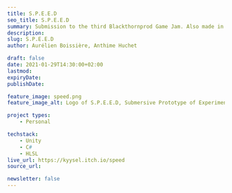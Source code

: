 ```yaml
---
title: S.P.E.E.D
seo_title: S.P.E.E.D
summary: Submission to the third Blackthornprod Game Jam. Also made in collaboration with Anthime Huchet in a limited time.
description: 
slug: S.P.E.E.D
author: Aurélien Boissière, Anthime Huchet

draft: false
date: 2021-01-29T14:30:00+02:00
lastmod: 
expiryDate: 
publishDate: 

feature_image: speed.png
feature_image_alt: Logo of S.P.E.E.D, Submersive Prototype of Experimentation on Elementary Dynamics

project types:
    - Personal

techstack:
    - Unity
    - C#
    - HLSL
live_url: https://kyysel.itch.io/speed
source_url: 

newsletter: false
---
```



